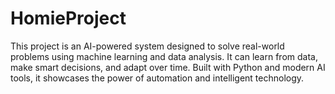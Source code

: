 # HomieProject
This project is an AI-powered system designed to solve real-world problems using machine learning and data analysis. It can learn from data, make smart decisions, and adapt over time. Built with Python and modern AI tools, it showcases the power of automation and intelligent technology.

